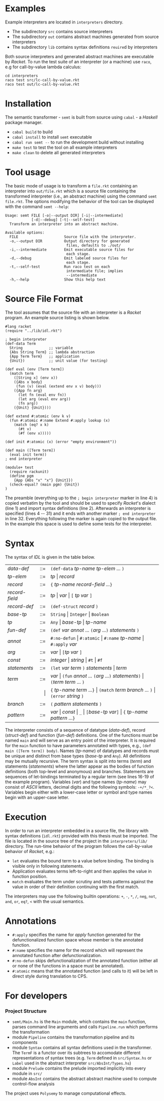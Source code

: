 # Examples
Example interpreters are located in `interpreters` directory.
- The subdirectory `src` contains source interpreters
- The subdirectory `out` contains abstract machines generated from source interpreters
- The subdirectory `lib` contains syntax definitions `reuire`d by interpreters

Both source interpreters and generated abstract machines are executable by _Racket_. To run the test suite of an interpreter (or a machine) use `raco`, e.g for call-by-value lambda calculus:
```
cd interpreters
raco test src/lc-call-by-value.rkt
raco test out/lc-call-by-value.rkt
```

# Installation
The semantic transformer - `semt` is built from source using `cabal` - a _Haskell_ package manager.

- `cabal build` to build
- `cabal install` to install `semt` executable
- `cabal run semt --` to run the development build without installing
- `make test` to test the tool on all example interpreters
- `make clean` to delete all generated interpreters

# Tool usage
The basic mode of usage is to transform a `file.rkt` containing an interpreter into `out/file.rkt` which is a source file containing the transformed interpreter (i.e., an abstract machine) using the command `semt file.rkt`.
The options modifying the behavior of the tool can be displayed with the command `semt --help`:
```
Usage: semt FILE [-o|--output DIR] [-i|--intermediate] 
            [-d|--debug] [-t|--self-test]
  Transform an interpreter into an abstract machine.

Available options:
  FILE                     Source file with the interpreter.
  -o,--output DIR          Output directory for generated
                            files, defaults to ./out/
  -i,--intermediate        Emit executable source files for
                            each stage.
  -d,--debug               Emit labeled source files for
                            each stage.
  -t,--self-test           Run raco test on each
                            intermediate file; implies
                            --intermediate
  -h,--help                Show this help text
```

# Source File Format
The tool assumes that the source file with an interpreter is a _Racket_ program.
An example source listing is shown below.

```startline=0
#lang racket
(require "../lib/idl.rkt")

; begin interpreter
(def-data Term
  String            ;; variable
  {Abs String Term} ;; lambda abstraction
  {App Term Term}   ;; application
  {Unit})           ;; unit value (for testing)

(def eval (env [Term term])
  (match term
    ([String x] (env x))
    ({Abs x body}
     (fun (v) (eval (extend env x v) body)))
    ({App fn arg}
      (let fn (eval env fn))
      (let arg (eval env arg))
      (fn arg))
    ({Unit} {Unit})))

(def extend #:atomic (env k v)
  (fun #:atomic #:name Extend #:apply lookup (x)
    (match (eq? x k)
      (#t v)
      (#f (env x)))))

(def init #:atomic (x) (error "empty environment"))

(def main ([Term term])
  (eval init term))
; end interpreter

(module+ test
  (require rackunit)
  (define pgm
    {App {Abs "x" "x"} {Unit}})
  (check-equal? (main pgm) {Unit})
) 
```

The preamble (everything up to the `; begin interpreter` marker in line 4) is copied verbatim by the tool and should be used to specify _Racket_'s dialect (line 1) and import syntax definitions (line 2).
Afterwards an interpreter is specified (lines 4 -- 31) and it ends with another marker `; end interpreter` in line 32.
Everything following the marker is again copied to the output file.
In the example this space is used to define some tests for the interpreter.

# Syntax
The syntax of _IDL_ is given in the table below.

|                   |     |     |
| ---               | ---:| --- |
| _data-def_        | ::= | `(def-data` _tp-name_ _tp-elem_ ... `)` |
| _tp-elem_         | ::= | _tp_ \| _record_ |
| _record_          | ::= | `{` _tp-name_ _record-field_ ...`}` |
| _record-field_    | ::= | _tp_ \| _var_ \| `[` _tp_ _var_ `]` |
| _record-def_      | ::= | `(def-struct` _record_ `)` |
| _base-tp_         | ::= | `String` \| `Integer` \| `Boolean` |
| _tp_              | ::= | `Any` \| _base-tp_ \| _tp-name_ |
| _fun-def_         | ::= | `(def` _var_ _annot_ ... `(`_arg_ ...`)` _statements_ `)` |
| _annot_           | ::= | `#:no-defun` \| `#:atomic` \| `#:name` _tp-name_ \| `#:apply` _var_ |
| _arg_             | ::= | _var_ \| `[`_tp_ _var_ `]` |
| _const_           | ::= | _integer_ \| _string_ \| `#t` \| `#f` |
| _statements_      | ::= | `(let` _var_ _term_ `)` _statements_ \| _term_ |
| _term_            | ::= | _var_  \| `(fun` _annot_ ... `(`_arg_ ...`)` _statements_`)` \| `(`_term_ _term_ ... `)` |
|                  | \| | `{` _tp-name_ _term_ ...`}` \| `(match` _term_ _branch_ ... `)` \| `(error` _string_ `)` |
| _branch_ | ::= | `(` _pattern_ _statements_ `)` |
| _pattern_ | ::= | _var_ \| _const_ \| `_` \| `[`_base-tp_ _var_`]` \| `{` _tp-name_ _pattern_ ...`}` |

The interpreter consists of a sequence of datatype (_data-def_), record (_struct-def_) and function (_fun-def_) definitions.
One of the functions must be named `main` and will serve as an entry point of the interpreter.
It is required for the `main` function to have parameters annotated with types, e.g., `(def main ([Term term]) body)`.
Names (_tp-name_) of datatypes and records must be unique and distinct from base types (_base-tp_ and `Any`).
All definitions may be mutually recursive.
The term syntax is split into terms (_term_) and statements (_statements_) where the latter appear as the bodies of function definitions (both top-level and anonymous) and branches.
Statements are sequences of let-bindings terminated by a regular term (see lines 16-19 of the example program).
Variables (_var_) and type names (_tp-name_) may consist of _ASCII_ letters, decimal digits and the following symbols: `-+/*_?<`.
Variables begin either with a lower-case letter or symbol and type names begin with an upper-case letter.

# Execution
In order to run an interpreter embedded in a source file, the library with syntax definitions (`idl.rkt`) provided with this thesis must be imported.
The file is located in the source tree of the project in the `interpreters/lib/` directory.
The run-time behavior of the program follows the call-by-value behavior of _Racket_, e.g.:
- `let` evaluates the bound term to a value before binding.
  The binding is visible only in following statements.
- Application evaluates terms left-to-right and then applies the value in function position.
- `match` evaluates the term under scrutiny and tests patterns against the value in order of their definition continuing with the first match.

The interpreters may use the following builtin operations: `+`, `-`, `*`, `/`, `neg`, `not`, `and`, `or`, `eq?`, `<` with the usual semantics.

# Annotations
- `#:apply` specifies the name for _apply_ function generated for the defunctionalized function space whose member is the annotated function.
- `#:name` specifies the name for the record which will represent the annotated function after defunctionalization.
- `#:no-defun` skips defunctionalization of the annotated function (either all or none of the functions in a space must be annotated).
-  `#:atomic` means that the annotated function (and calls to it) will be left in direct style during translation to CPS.

# For developers
### Project Structure
- `semt/Main.hs` is the `Main` module, which contains the `main` function, parses command line arguments and calls `Pipeline.run` which performs the transformation
- module `Pipeline` contains the transformation pipeline and its components
- module `Syntax` contains all syntax definitions used in the transformer. The `TermF` is a functor over its subtrees to accomodate different representations of syntax trees (e.g. `Term` defined in `src/Syntax.hs` or `Label` used in the abstract interpreter `src/AbsInt/Types.hs`)
- module `Prelude` contains the prelude imported implicitly into every module in `src/`
- module `AbsInt` contains the abstract abstract machine used to compute control-flow analysis

The project uses `Polysemy` to manage computational effects.